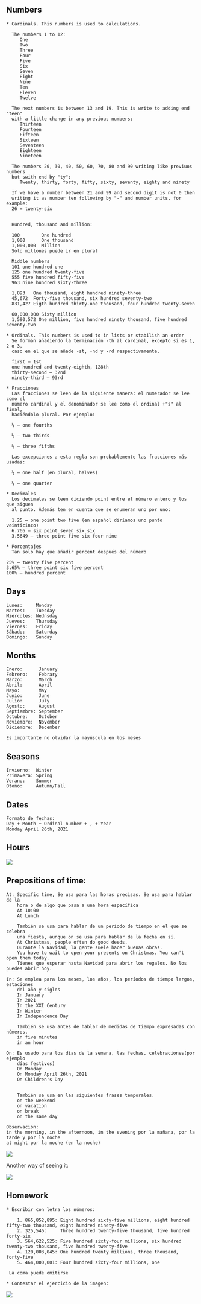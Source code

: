 ## Numbers

    * Cardinals. This numbers is used to calculations.
     
      The numbers 1 to 12:
         One
         Two
         Three
         Four
         Five
         Six
         Seven
         Eight
         Nine
         Ten
         Eleven
         Twelve
     
      The next numbers is between 13 and 19. This is write to adding end "teen"
      with a little change in any previous numbers:
         Thirteen
         Fourteen
         Fifteen
         Sixteen
         Seventeen
         Eighteen
         Nineteen
      
      The numbers 20, 30, 40, 50, 60, 70, 80 and 90 writing like previuos numbers
      but swith end by "ty":
         Twenty, thirty, forty, fifty, sixty, seventy, eighty and ninety
     
      If we have a number between 21 and 99 and second digit is not 0 then
      writing it as number ten following by "-" and number units, for example:
      26 = twenty-six


      Hundred, thousand and million:

      100        One hundred
      1,000      One thousand
      1,000,000  Million
      Sólo millones puede ir en plural

      Middle numbers
      101 one hundred one
      125 one hundred twenty-five
      555 five hundred fifty-five
      963 nine hundred sixty-three 

      1,893   One thousand, eight hundred ninety-three
      45,672  Forty-five thousand, six hundred seventy-two
      831,427 Eigth hundred thirty-one thousand, four hundred twenty-seven

      60,000,000 Sixty million
      1,590,572 One million, five hundred ninety thousand, five hundred seventy-two

    * Ordinals. This numbers is used to in lists or stabilish an order
      Se forman añadiendo la terminación -th al cardinal, excepto si es 1, 2 o 3,
      caso en el que se añade -st, -nd y -rd respectivamente.

      first – 1st
      one hundred and twenty-eighth, 128th
      thirty-second – 32nd
      ninety-third – 93rd

    * Fracciones
      Las fracciones se leen de la siguiente manera: el numerador se lee como el 
      número cardinal y el denominador se lee como el ordinal +"s" al final, 
      haciéndolo plural. Por ejemplo:

      ¼ – one fourths

      ⅔ – two thirds

      ⅗ – three fifths

      Las excepciones a esta regla son probablemente las fracciones más usadas:

      ½ – one half (en plural, halves)

      ¼ – one quarter

    * Decimales
      Los decimales se leen diciendo point entre el número entero y los que siguen
      al punto. Además ten en cuenta que se enumeran uno por uno:

      1.25 – one point two five (en español diríamos uno punto veinticinco)
      6.766 – six point seven six six
      3.5649 – three point five six four nine

    * Porcentajes
      Tan solo hay que añadir percent después del número

    25% – twenty five percent
    3.65% – three point six five percent
    100% – hundred percent

## Days

    Lunes:     Monday
    Martes:    Tuesday
    Miércoles: Wednsday    
    Jueves:    Thursday
    Viernes:   Friday
    Sábado:    Saturday
    Domingo:   Sunday

## Months
    Enero:      January
    Febrero:    Febrary
    Marzo:      March
    Abril:      April
    Mayo:       May
    Junio:      June
    Julio:      July
    Agosto:     August
    Septiembre: September
    Octubre:    October
    Noviembre:  November
    Diciembre:  December

    Es importante no olvidar la mayúscula en los meses

## Seasons

    Invierno:  Winter
    Primavera: Spring
    Verano:    Summer
    Otoño:     Autumn/Fall

## Dates
    Formato de fechas:
    Day + Month + Ordinal number + , + Year
    Monday April 26th, 2021


## Hours

![](imagenes/horas.png)


## Prepositions of time:
    At: Specific time, Se usa para las horas precisas. Se usa para hablar de la 
        hora o de algo que pasa a una hora específica
        At 10:00
        At Lunch

        También se usa para hablar de un periodo de tiempo en el que se celebra
        una fiesta, aunque on se usa para hablar de la fecha en sí. 
        At Christmas, people often do good deeds.
        Durante la Navidad, la gente suele hacer buenas obras.
        You have to wait to open your presents on Christmas. You can't open them today.
        Tienes que esperar hasta Navidad para abrir los regalos. No los puedes abrir hoy.

    In: Se emplea para los meses, los años, los períodos de tiempo largos, estaciones
        del año y siglos
        In January
        In 2021
        In the XXI Century
        In Winter
        In Independence Day

        También se usa antes de hablar de medidas de tiempo expresadas con números. 
        in five minutes
        in an hour

    On: Es usado para los días de la semana, las fechas, celebraciones(por ejemplo 
        días festivos)
        On Monday
        On Monday April 26th, 2021
        On Children's Day 


        También se usa en las siguientes frases temporales.
        on the weekend
        on vacation
        on break
        on the same day

    Observación:
    in the morning, in the afternoon, in the evening por la mañana, por la tarde y por la noche
    at night por la noche (en la noche)


![](imagenes/prepositionsTime.jpg)


Another way of seeing it:

![](imagenes/prepositionsTime2.jpg)

## Homework

    * Escribir con letra los números:

        1. 865,852,895: Eight hundred sixty-five millions, eight hundred fifty-two thousand, eight hundred ninety-five
        2. 325,546:     Three hundred twenty-five thousand, five hundred forty-six
        3. 564,622,525: Five hundred sixty-four millions, six hundred twenty-two thousand, five hundred twenty-five
        4. 120,003,045: One hundred twenty millions, three thousand, forty-five
        5. 464,000,001: Four hundred sixty-four millions, one

     La coma puede omitirse

    * Contestar el ejercicio de la imagen:

   ![](imagenes/prepositionsTime-HW.jpg)

